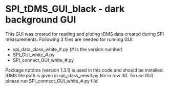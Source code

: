 # SPI_tDMS_GUI_black - dark background GUI

This GUI was created for reading and ploting tDMS data created during SPI measurements.
Following 3 files are needed for running GUI:
- spi_data_class_white_#.py (# is the version number)
- SPI_GUI_white_#.py
- SPI_connect_GUI_white_#.py

Package nptdms (version 1.3.1) is used in this code and should be installed.
tDMS file path is given in spi_class_new3.py file in row 30.
To use GUI please run SPI_connect_GUI_white_#.py file!
